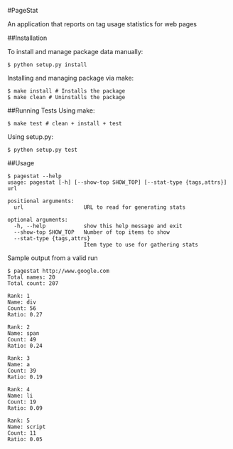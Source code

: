 #PageStat

An application that reports on tag usage statistics for web pages

##Installation

To install and manage package data manually:

```
$ python setup.py install
```

Installing and managing package via make:

```
$ make install # Installs the package
$ make clean # Uninstalls the package
```

##Running Tests
Using make:

```
$ make test # clean + install + test
```

Using setup.py:

```
$ python setup.py test
```

##Usage

```
$ pagestat --help
usage: pagestat [-h] [--show-top SHOW_TOP] [--stat-type {tags,attrs}] url

positional arguments:
  url                   URL to read for generating stats

optional arguments:
  -h, --help            show this help message and exit
  --show-top SHOW_TOP   Number of top items to show
  --stat-type {tags,attrs}
                        Item type to use for gathering stats
```

Sample output from a valid run

```
$ pagestat http://www.google.com
Total names: 20
Total count: 207

Rank: 1
Name: div
Count: 56
Ratio: 0.27

Rank: 2
Name: span
Count: 49
Ratio: 0.24

Rank: 3
Name: a
Count: 39
Ratio: 0.19

Rank: 4
Name: li
Count: 19
Ratio: 0.09

Rank: 5
Name: script
Count: 11
Ratio: 0.05
```


